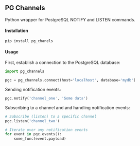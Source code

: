 ## PG Channels

Python wrapper for PostgreSQL NOTIFY and LISTEN commands.


#### Installation

```
pip install pg_chanels
```


#### Usage

First, establish a connection to the PostgreSQL database:

```python
import pg_channels

pgc = pg_channels.connect(host='localhost', database='mydb')
```

Sending notification events:

```python
pgc.notify('channel_one', 'Some data')
```

Subscribing to a channel and and handling notification events:

```python
# Subscribe (listen) to a specific channel
pgc.listen('channel_two')

# Iterate over any notification events
for event in pgc.events():
	some_func(event.payload)
```